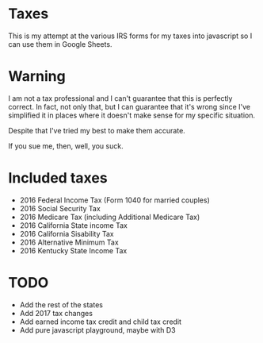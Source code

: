 # Taxes

This is my attempt at the various IRS forms for my taxes into
javascript so I can use them in Google Sheets.

# Warning

I am not a tax professional and I can't guarantee that this is perfectly
correct. In fact, not only that, but I can guarantee that it's
wrong since I've simplified it in places where it doesn't make
sense for my specific situation.

Despite that I've tried my best to make them accurate.

If you sue me, then, well, you suck.

# Included taxes

* 2016 Federal Income Tax (Form 1040 for married couples)
* 2016 Social Security Tax
* 2016 Medicare Tax (including Additional Medicare Tax)
* 2016 California State income Tax
* 2016 California Sisability Tax
* 2016 Alternative Minimum Tax
* 2016 Kentucky State Income Tax

# TODO

* Add the rest of the states
* Add 2017 tax changes
* Add earned income tax credit and child tax credit
* Add pure javascript playground, maybe with D3
